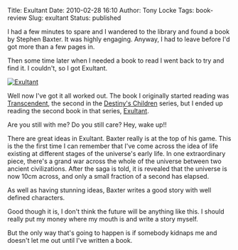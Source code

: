 Title: Exultant
Date: 2010-02-28 16:10
Author: Tony Locke
Tags: book-review
Slug: exultant
Status: published

I had a few minutes to spare and I wandered to the library and found a book by Stephen Baxter. It was highly engaging. Anyway, I had to leave before I'd got more than a few pages in.  
  
Then some time later when I needed a book to read I went back to try and find it. I couldn't, so I got Exultant.  

[![Exultant](http://upload.wikimedia.org/wikipedia/en/c/c6/Exultant-Baxter.JPG)](http://upload.wikimedia.org/wikipedia/en/c/c6/Exultant-Baxter.JPG)  

Well now I've got it all worked out. The book I originally started reading was [Transcendent](http://en.wikipedia.org/wiki/Transcendent_%28novel%29), the second in the [Destiny's Children](http://en.wikipedia.org/wiki/Destiny%27s_Children) series, but I ended up reading the second book in that series, [Exultant](http://en.wikipedia.org/wiki/Exultant_%28book%29).  
  
Are you still with me? Do you still care? Hey, wake up!!  
  
There are great ideas in Exultant. Baxter really is at the top of his game. This is the the first time I can remember that I've come across the idea of life existing at different stages of the universe's early life. In one extraordinary piece, there's a grand war across the whole of the universe between two ancient civilizations. After the saga is told, it is revealed that the universe is now 10cm across, and only a small fraction of a second has elapsed.  
  
As well as having stunning ideas, Baxter writes a good story with well defined characters.  
  
Good though it is, I don't think the future will be anything like this. I should really put my money where my mouth is and write a story myself.  
  
But the only way that's going to happen is if somebody kidnaps me and doesn't let me out until I've written a book.
